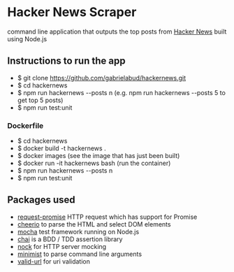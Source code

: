 # Hacker News Scraper
command line application that outputs the top posts from [Hacker News](https://news.ycombinator.com/) built using Node.js

## Instructions to run the app
- $ git clone https://github.com/gabrielabud/hackernews.git
- $ cd hackernews
- $ npm run hackernews --posts n (e.g. npm run hackernews --posts 5 to get top 5 posts)
- $ npm run test:unit

### Dockerfile
- $ cd hackernews
- $ docker build -t hackernews .
- $ docker images (see the image that has just been built)
- $ docker run -it hackernews bash (run the container)
- $ npm run hackernews --posts n 
- $ npm run test:unit

## Packages used
- [request-promise](https://www.npmjs.com/package/request-promise) HTTP request which has support for Promise
- [cheerio](https://www.npmjs.com/package/cheerio) to parse the HTML and select DOM elements 
- [mocha](https://mochajs.org/) test framework running on Node.js
- [chai](https://www.chaijs.com/) is a BDD / TDD assertion library
- [nock](https://www.npmjs.com/package/nock) for HTTP server mocking
- [minimist](https://www.npmjs.com/package/minimist) to parse command line arguments
- [valid-url](https://www.npmjs.com/package/valid-url) for uri validation






 
